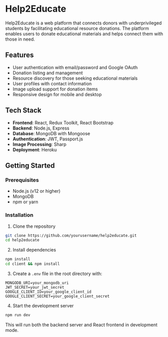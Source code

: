 # Help2Educate

Help2Educate is a web platform that connects donors with underprivileged students by facilitating educational resource donations. The platform enables users to donate educational materials and helps connect them with those in need.

## Features

- User authentication with email/password and Google OAuth
- Donation listing and management
- Resource discovery for those seeking educational materials
- User profiles with contact information
- Image upload support for donation items
- Responsive design for mobile and desktop

## Tech Stack

- **Frontend**: React, Redux Toolkit, React Bootstrap
- **Backend**: Node.js, Express
- **Database**: MongoDB with Mongoose
- **Authentication**: JWT, Passport.js
- **Image Processing**: Sharp
- **Deployment**: Heroku

## Getting Started

### Prerequisites

- Node.js (v12 or higher)
- MongoDB
- npm or yarn

### Installation

1. Clone the repository

```bash
git clone https://github.com/yourusername/help2educate.git
cd help2educate
```

2. Install dependencies

```bash
npm install
cd client && npm install
```

3. Create a `.env` file in the root directory with:

```
MONGODB_URI=your_mongodb_uri
JWT_SECRET=your_jwt_secret
GOOGLE_CLIENT_ID=your_google_client_id
GOOGLE_CLIENT_SECRET=your_google_client_secret
```

4. Start the development server

```bash
npm run dev
```

This will run both the backend server and React frontend in development mode.
